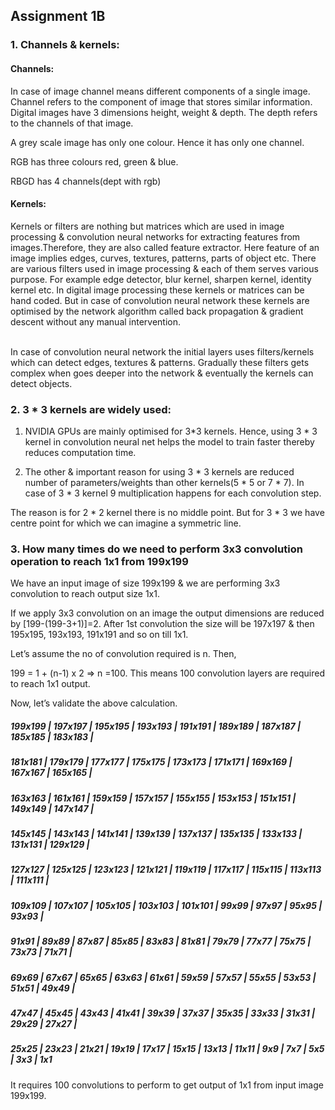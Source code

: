 ## Assignment 1B

### 1. Channels & kernels:

#### Channels: 

In case of image channel means different components of a single image. Channel refers to the component of image that stores similar information. Digital images have 3 dimensions height, weight & depth. The depth refers to the channels of that image.

A grey scale image has only one colour. Hence it has only one channel.

RGB has three colours red, green & blue.

RBGD has 4 channels(dept with rgb)

#### Kernels: 

Kernels or filters are nothing but matrices which are used in image processing & convolution neural networks for extracting features from images.Therefore, they are also called feature extractor. Here feature of an image implies edges, curves, textures, patterns, parts of object etc. There are various filters used in image processing & each of them serves various purpose. For example edge detector, blur kernel, sharpen kernel, identity kernel etc. In digital image processing these kernels or matrices can be hand coded. But in case of convolution neural network these kernels are optimised by the network algorithm called back propagation & gradient descent without any manual intervention.  
​               

In case of convolution neural network the initial layers uses filters/kernels which can detect edges, textures & patterns. Gradually these filters gets complex when goes deeper into the network & eventually the kernels can detect objects.

### 2.  3 * 3 kernels are widely used: 

1. NVIDIA GPUs are mainly optimised for 3*3 kernels. Hence, using 3 * 3 kernel in convolution neural net helps the model to train faster thereby reduces computation time.

2. The other & important reason for using 3 * 3 kernels are reduced number of parameters/weights than other kernels(5 * 5 or 7 * 7). In case of 3 * 3 kernel 9 multiplication happens for each convolution step.

The reason is for 2 * 2 kernel there is no middle point. But for 3 * 3 we have centre point for which we can imagine a symmetric line.


### 3. How many times do we need to perform 3x3 convolution operation to reach 1x1 from 199x199  

We have an input image of size 199x199 & we are performing 3x3 convolution to reach output size 1x1.

If we apply 3x3 convolution on an image the output dimensions are reduced by [199-(199-3+1)]=2. After 1st convolution the size will be 197x197 & then 195x195, 193x193, 191x191 and so on till 1x1.

Let’s assume the no of convolution required is n. Then,

199 = 1 + (n-1) x 2 => n =100. This means 100 convolution layers are required to reach 1x1 output.

Now, let’s validate the above calculation.

##### 199x199  |  197x197  |  195x195  |  193x193  |  191x191  |  189x189  |  187x187  |  185x185  | 183x183 |

##### 181x181  |  179x179  |  177x177  |  175x175  |  173x173  |  171x171  |  169x169  |  167x167  |  165x165 |

##### 163x163  |  161x161  |  159x159  |  157x157  |  155x155  |   153x153  |  151x151  |  149x149  |  147x147 | 

##### 145x145  |  143x143  |  141x141  |  139x139  | 137x137  |  135x135  |  133x133  |  131x131  |  129x129 |

##### 127x127  |  125x125  |  123x123  | 121x121  |  119x119  |  117x117  |  115x115  |  113x113  |  111x111  |

##### 109x109  |  107x107  |  105x105  |  103x103  |  101x101  |  99x99  |  97x97  |  95x95  |   93x93  | 

##### 91x91  | 89x89  |  87x87  |  85x85  |  83x83  |  81x81  |  79x79  |  77x77  |  75x75  |  73x73  |  71x71  | 

##### 69x69  |  67x67  |  65x65  |  63x63  |  61x61  |  59x59  |  57x57  |  55x55  |  53x53  |  51x51  |  49x49  |  

##### 47x47  |  45x45  |  43x43  |  41x41  |  39x39  |  37x37  |  35x35  |  33x33  |  31x31  |  29x29  |  27x27  | 

##### 25x25  |  23x23  |  21x21  | 19x19 | 17x17  |  15x15  |  13x13  |  11x11  |  9x9  |  7x7  |  5x5  |  3x3  | 1x1



It requires 100 convolutions to perform to get output of 1x1 from input image 199x199. 



 



